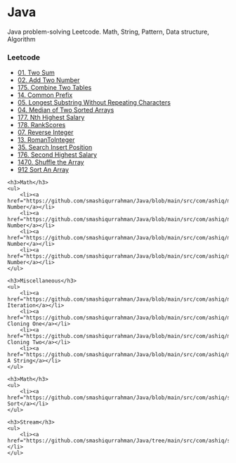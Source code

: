 # Java
Java problem-solving Leetcode. Math, String, Pattern, Data structure, Algorithm

<h3>Leetcode</h3>
    <ul>
		<li><a href="https://github.com/smashiqurrahman/Java/blob/main/src/com/ashiq/leetcode/TwoSum_01.java">01. Two Sum</a></li>
		<li><a href="https://github.com/smashiqurrahman/Java/blob/main/src/com/ashiq/leetcode/AddTwoNumbers_02.java">02. Add Two Number</a></li>
		<li><a href="https://github.com/smashiqurrahman/Java/blob/main/src/com/ashiq/leetcode/CombineTwoTables_175.java">175. Combine Two Tables</a></li>
		<li><a href="https://github.com/smashiqurrahman/Java/blob/main/src/com/ashiq/leetcode/CommonPrefix_14.java">14. Common Prefix</a></li>
		<li><a href="https://github.com/smashiqurrahman/Java/blob/main/src/com/ashiq/leetcode/LongestSubstringWithoutRepeatingCharacters_03.java">05. Longest Substring Without Repeating Characters</a></li>
		<li><a href="https://github.com/smashiqurrahman/Java/blob/main/src/com/ashiq/leetcode/MedianofTwoSortedArrays_04.java">04. Median of Two Sorted Arrays</a></li>
		<li><a href="https://github.com/smashiqurrahman/Java/blob/main/src/com/ashiq/leetcode/NthHighestSalary_177.java">177. Nth Highest Salary</a></li>
		<li><a href="https://github.com/smashiqurrahman/Java/blob/main/src/com/ashiq/leetcode/RankScores_178.java">178. RankScores</a></li>
		<li><a href="https://github.com/smashiqurrahman/Java/blob/main/src/com/ashiq/leetcode/ReverseInteger_07.java">07. Reverse Integer</a></li>
		<li><a href="https://github.com/smashiqurrahman/Java/blob/main/src/com/ashiq/leetcode/RomanToInteger_13.java">13. RomanToInteger</a></li>
		<li><a href="https://github.com/smashiqurrahman/Java/blob/main/src/com/ashiq/leetcode/SearchInsertPosition_35.java">35. Search Insert Position</a></li>
		<li><a href="https://github.com/smashiqurrahman/Java/blob/main/src/com/ashiq/leetcode/SecondHighesSalary_176.java">176. Second Highest Salary</a></li>
		<li><a href="https://github.com/smashiqurrahman/Java/blob/main/src/com/ashiq/leetcode/ShuffletheArray_1470.java">1470. Shuffle the Array</a></li>
		<li><a href="https://github.com/smashiqurrahman/Java/blob/main/src/com/ashiq/leetcode/SortAnArray_912.java">912 Sort An Array</a></li>
    </ul>
	
	<h3>Math</h3>
    <ul>
		<li><a href="https://github.com/smashiqurrahman/Java/blob/main/src/com/ashiq/maths/FactorialNumber.java">Factorial Number</a></li>
		<li><a href="https://github.com/smashiqurrahman/Java/blob/main/src/com/ashiq/maths/FibonacciNumber.java">Fibonacci Number</a></li>
		<li><a href="https://github.com/smashiqurrahman/Java/blob/main/src/com/ashiq/maths/PrimeNumber.java">Prime Number</a></li>
		<li><a href="https://github.com/smashiqurrahman/Java/blob/main/src/com/ashiq/maths/TechNumber.java">Tech Number</a></li>
	</ul>

	<h3>Miscellaneous</h3>
    <ul>
		<li><a href="https://github.com/smashiqurrahman/Java/blob/main/src/com/ashiq/misc/MapIteration.java">Map Iteration</a></li>
		<li><a href="https://github.com/smashiqurrahman/Java/blob/main/src/com/ashiq/misc/ObjectCloningOne.java">Object Cloning One</a></li>
		<li><a href="https://github.com/smashiqurrahman/Java/blob/main/src/com/ashiq/misc/ObjectCloningTwo.java">Object Cloning Two</a></li>
		<li><a href="https://github.com/smashiqurrahman/Java/blob/main/src/com/ashiq/misc/ReverseString.java">Reverse A String</a></li>
	</ul>
	
	<h3>Math</h3>
    <ul>
		<li><a href="https://github.com/smashiqurrahman/Java/blob/main/src/com/ashiq/sorting/QuickSort.java">Quick Sort</a></li>
	</ul>
	
	<h3>Stream</h3>
    <ul>
		<li><a href="https://github.com/smashiqurrahman/Java/tree/main/src/com/ashiq/streamPractice">Stream</a></li>
	</ul>
